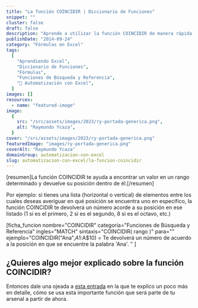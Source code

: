```yaml
---
title: "La función COINCIDIR | Diccionario de Funciones"
snippet: ""
cluster: false
draft: false
description: "Aprende a utilizar la función COINCIDIR de manera rápida y efectiva. Simplifica tus búsquedas en Excel con este diccionario de funciones."
publishDate: "2014-09-24"
category: "Fórmulas en Excel"
tags:
  [
    "Aprendiendo Excel",
    "Diccionario de Funciones",
    "Fórmulas",
    "Funciones de Búsqueda y Referencia",
    "🤖 Automatización con Excel",
  ]
images: []
resources:
  - name: "featured-image"
image:
  {
    src: "/src/assets/images/2023/ry-portada-generica.png",
    alt: "Raymundo Ycaza",
  }
cover: "/src/assets/images/2023/ry-portada-generica.png"
featuredImage: "images/ry-portada-generica.png"
coverAlt: "Raymundo Ycaza"
domainGroup: automatizacion-con-excel
slug: automatizacion-con-excel/la-funcion-coincidir
---
```


\[resumen\]La función COINCIDIR te ayuda a encontrar un valor en un rango determinado y devuelve su posición dentro de él.\[/resumen\]

Por ejemplo: si tienes una lista (horizontal o vertical) de elementos entre los cuales deseas averiguar en qué posición se encuentra uno en específico, la función COINCIDIR te devolverá un número acorde a su posición en ese listado (1 si es el primero, 2 si es el segundo, 8 si es el octavo, etc.)

\[ficha_funcion nombre="COINCIDIR" categoria="Funciones de Búsqueda y Referencia" ingles="MATCH" sintaxis="COINCIDIR( rango )" para="" ejemplo="COINCIDIR("Ana",$A1:$A$10) = Te devolverá un número de acuerdo a la posición en que se encuentre la palabra 'Ana'. " \]

## ¿Quieres algo mejor explicado sobre la función COINCIDIR?

Entonces dale una ojeada a [esta entrada](http://raymundoycaza.com/la-funcion-coincidir-diccionario-de-funciones/ "La función COINCIDIR") en la que te explico un poco más en detalle, cómo se usa esta importante función que será parte de tu arsenal a partir de ahora.
